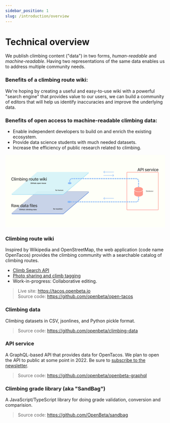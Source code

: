 ```yaml
---
sidebar_position: 1
slug: /introduction/overview
---
```


# Technical overview

We publish climbing content ("data") in two forms, _human-readable_ and _machine-readable_. Having two representations of the same data enables us to address multiple community needs.

### Benefits of a climbing route wiki:

We're hoping by creating a useful and easy-to-use wiki with a powerful "search engine" that provides value to our users, we can build a community of editors that will help us identify inaccuracies and improve the underlying data.

### Benefits of open access to machine-readable climbing data:

- Enable independent developers to build on and enrich the existing ecosystem.
- Provide data science students with much needed datasets.
- Increase the efficiency of public research related to climbing.

![Data flow](./OpenBeta-data-flow.png)

### Climbing route wiki

Inspired by Wikipedia and OpenStreetMap, the web application (code name OpenTacos) provides the climbing community with a searchable catalog of climbing routes.

- [Climb Search API](https://openbeta.substack.com/p/announcing-free-access-climb-search-api)
- [Photo sharing and climb tagging](https://openbeta.substack.com/p/share-your-climbing-photos)
- Work-in-progress: Collaborative editing.

> Live site: https://tacos.openbeta.io <br/>
> Source code: https://github.com/openbeta/open-tacos

### Climbing data

Climbing datasets in CSV, jsonlines, and Python pickle format.

> Source code: https://github.com/openbeta/climbing-data

### API service

A GraphQL-based API that provides data for OpenTacos. We plan to open the API to public at some point in 2022. Be sure to [subscribe to the newsletter](./stay-connected).

> Source code: https://github.com/openbeta/openbeta-graphql

### Climbing grade library (aka "SandBag")

A JavaScript/TypeScript library for doing grade validation, conversion and comparision.

> Source code: https://github.com/OpenBeta/sandbag

